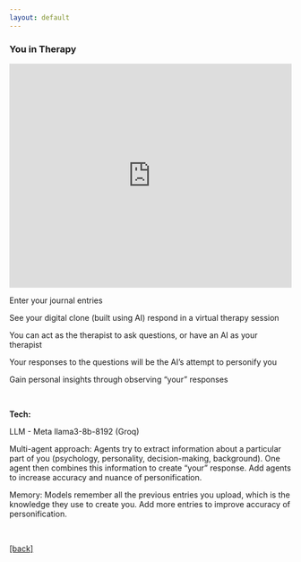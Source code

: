 ```yaml
---
layout: default
---
```


### You in Therapy

<iframe 
  width="100%" 
  height="400" 
  src="https://drive.google.com/file/d/1eLjR2A6R5un487Hx9jRCw0kJjZFCD1D3/preview" 
  allow="autoplay"
  style="border: none;">
</iframe>

Enter your journal entries

See your digital clone (built using AI) respond in a virtual therapy session

You can act as the therapist to ask questions, or have an AI as your therapist

Your responses to the questions will be the AI’s attempt to personify you

Gain personal insights through observing “your” responses

&nbsp;

**Tech:**

LLM - Meta llama3-8b-8192 (Groq)

Multi-agent approach: Agents try to extract information about a particular part of you (psychology, personality, decision-making, background). One agent then combines this information to create “your” response. Add agents to increase accuracy and nuance of personification.

Memory: Models remember all the previous entries you upload, which is the knowledge they use to create you. Add more entries to improve accuracy of personification.

&nbsp;

[[back]](/portfolio/projects)

&nbsp;

&nbsp;